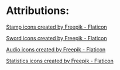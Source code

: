 # Attributions:

<a href="https://www.flaticon.com/free-icons/stamp" title="stamp icons">Stamp icons created by Freepik - Flaticon</a>

<a href="https://www.flaticon.com/free-icons/sword" title="sword icons">Sword icons created by Freepik - Flaticon</a>

<a href="https://www.flaticon.com/free-icons/audio" title="audio icons">Audio icons created by Freepik - Flaticon</a>

<a href="https://www.flaticon.com/free-icons/statistics" title="statistics icons">Statistics icons created by Freepik - Flaticon</a>
